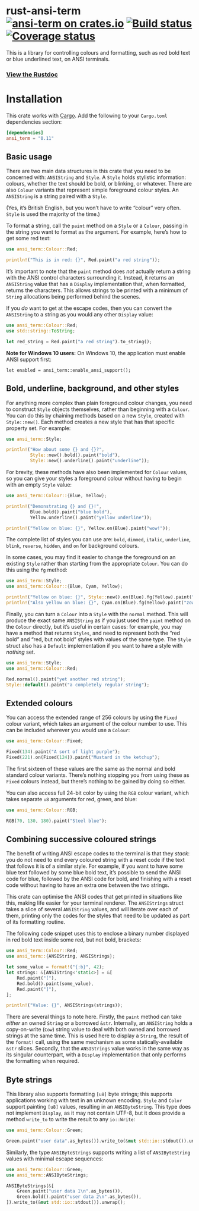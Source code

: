 # rust-ansi-term [![ansi-term on crates.io](http://meritbadge.herokuapp.com/ansi-term)](https://crates.io/crates/ansi_term) [![Build status](https://travis-ci.org/ogham/rust-ansi-term.svg?branch=master)](https://travis-ci.org/ogham/rust-ansi-term) [![Coverage status](https://coveralls.io/repos/ogham/rust-ansi-term/badge.svg?branch=master&service=github)](https://coveralls.io/github/ogham/rust-ansi-term?branch=master)

This is a library for controlling colours and formatting, such as red bold text or blue underlined text, on ANSI terminals.

### [View the Rustdoc](https://docs.rs/ansi_term/)


# Installation

This crate works with [Cargo](http://crates.io). Add the following to your `Cargo.toml` dependencies section:

```toml
[dependencies]
ansi_term = "0.11"
```


## Basic usage

There are two main data structures in this crate that you need to be concerned with: `ANSIString` and `Style`.
A `Style` holds stylistic information: colours, whether the text should be bold, or blinking, or whatever.
There are also `Colour` variants that represent simple foreground colour styles.
An `ANSIString` is a string paired with a `Style`.

(Yes, it’s British English, but you won’t have to write “colour” very often. `Style` is used the majority of the time.)

To format a string, call the `paint` method on a `Style` or a `Colour`, passing in the string you want to format as the argument.
For example, here’s how to get some red text:

```rust
use ansi_term::Colour::Red;

println!("This is in red: {}", Red.paint("a red string"));
```

It’s important to note that the `paint` method does *not* actually return a string with the ANSI control characters surrounding it.
Instead, it returns an `ANSIString` value that has a `Display` implementation that, when formatted, returns the characters.
This allows strings to be printed with a minimum of `String` allocations being performed behind the scenes.

If you *do* want to get at the escape codes, then you can convert the `ANSIString` to a string as you would any other `Display` value:

```rust
use ansi_term::Colour::Red;
use std::string::ToString;

let red_string = Red.paint("a red string").to_string();
```

**Note for Windows 10 users:** On Windows 10, the application must enable ANSI support first:

```rust,ignore
let enabled = ansi_term::enable_ansi_support();
```

## Bold, underline, background, and other styles

For anything more complex than plain foreground colour changes, you need to construct `Style` objects themselves, rather than beginning with a `Colour`.
You can do this by chaining methods based on a new `Style`, created with `Style::new()`.
Each method creates a new style that has that specific property set.
For example:

```rust
use ansi_term::Style;

println!("How about some {} and {}?",
         Style::new().bold().paint("bold"),
         Style::new().underline().paint("underline"));
```

For brevity, these methods have also been implemented for `Colour` values, so you can give your styles a foreground colour without having to begin with an empty `Style` value:

```rust
use ansi_term::Colour::{Blue, Yellow};

println!("Demonstrating {} and {}!",
         Blue.bold().paint("blue bold"),
         Yellow.underline().paint("yellow underline"));

println!("Yellow on blue: {}", Yellow.on(Blue).paint("wow!"));
```

The complete list of styles you can use are:
`bold`, `dimmed`, `italic`, `underline`, `blink`, `reverse`, `hidden`, and `on` for background colours.

In some cases, you may find it easier to change the foreground on an existing `Style` rather than starting from the appropriate `Colour`.
You can do this using the `fg` method:

```rust
use ansi_term::Style;
use ansi_term::Colour::{Blue, Cyan, Yellow};

println!("Yellow on blue: {}", Style::new().on(Blue).fg(Yellow).paint("yow!"));
println!("Also yellow on blue: {}", Cyan.on(Blue).fg(Yellow).paint("zow!"));
```

Finally, you can turn a `Colour` into a `Style` with the `normal` method.
This will produce the exact same `ANSIString` as if you just used the `paint` method on the `Colour` directly, but it’s useful in certain cases: for example, you may have a method that returns `Styles`, and need to represent both the “red bold” and “red, but not bold” styles with values of the same type. The `Style` struct also has a `Default` implementation if you want to have a style with *nothing* set.

```rust
use ansi_term::Style;
use ansi_term::Colour::Red;

Red.normal().paint("yet another red string");
Style::default().paint("a completely regular string");
```


## Extended colours

You can access the extended range of 256 colours by using the `Fixed` colour variant, which takes an argument of the colour number to use.
This can be included wherever you would use a `Colour`:

```rust
use ansi_term::Colour::Fixed;

Fixed(134).paint("A sort of light purple");
Fixed(221).on(Fixed(124)).paint("Mustard in the ketchup");
```

The first sixteen of these values are the same as the normal and bold standard colour variants.
There’s nothing stopping you from using these as `Fixed` colours instead, but there’s nothing to be gained by doing so either.

You can also access full 24-bit color by using the `RGB` colour variant, which takes separate `u8` arguments for red, green, and blue:

```rust
use ansi_term::Colour::RGB;

RGB(70, 130, 180).paint("Steel blue");
```

## Combining successive coloured strings

The benefit of writing ANSI escape codes to the terminal is that they *stack*: you do not need to end every coloured string with a reset code if the text that follows it is of a similar style.
For example, if you want to have some blue text followed by some blue bold text, it’s possible to send the ANSI code for blue, followed by the ANSI code for bold, and finishing with a reset code without having to have an extra one between the two strings.

This crate can optimise the ANSI codes that get printed in situations like this, making life easier for your terminal renderer.
The `ANSIStrings` struct takes a slice of several `ANSIString` values, and will iterate over each of them, printing only the codes for the styles that need to be updated as part of its formatting routine.

The following code snippet uses this to enclose a binary number displayed in red bold text inside some red, but not bold, brackets:

```rust
use ansi_term::Colour::Red;
use ansi_term::{ANSIString, ANSIStrings};

let some_value = format!("{:b}", 42);
let strings: &[ANSIString<'static>] = &[
    Red.paint("["),
    Red.bold().paint(some_value),
    Red.paint("]"),
];

println!("Value: {}", ANSIStrings(strings));
```

There are several things to note here.
Firstly, the `paint` method can take *either* an owned `String` or a borrowed `&str`.
Internally, an `ANSIString` holds a copy-on-write (`Cow`) string value to deal with both owned and borrowed strings at the same time.
This is used here to display a `String`, the result of the `format!` call, using the same mechanism as some statically-available `&str` slices.
Secondly, that the `ANSIStrings` value works in the same way as its singular counterpart, with a `Display` implementation that only performs the formatting when required.

## Byte strings

This library also supports formatting `[u8]` byte strings; this supports
applications working with text in an unknown encoding.  `Style` and
`Color` support painting `[u8]` values, resulting in an `ANSIByteString`.
This type does not implement `Display`, as it may not contain UTF-8, but
it does provide a method `write_to` to write the result to any
`io::Write`:

```rust
use ansi_term::Colour::Green;

Green.paint("user data".as_bytes()).write_to(&mut std::io::stdout()).unwrap();
```

Similarly, the type `ANSIByteStrings` supports writing a list of
`ANSIByteString` values with minimal escape sequences:

```rust
use ansi_term::Colour::Green;
use ansi_term::ANSIByteStrings;

ANSIByteStrings(&[
    Green.paint("user data 1\n".as_bytes()),
    Green.bold().paint("user data 2\n".as_bytes()),
]).write_to(&mut std::io::stdout()).unwrap();
```
